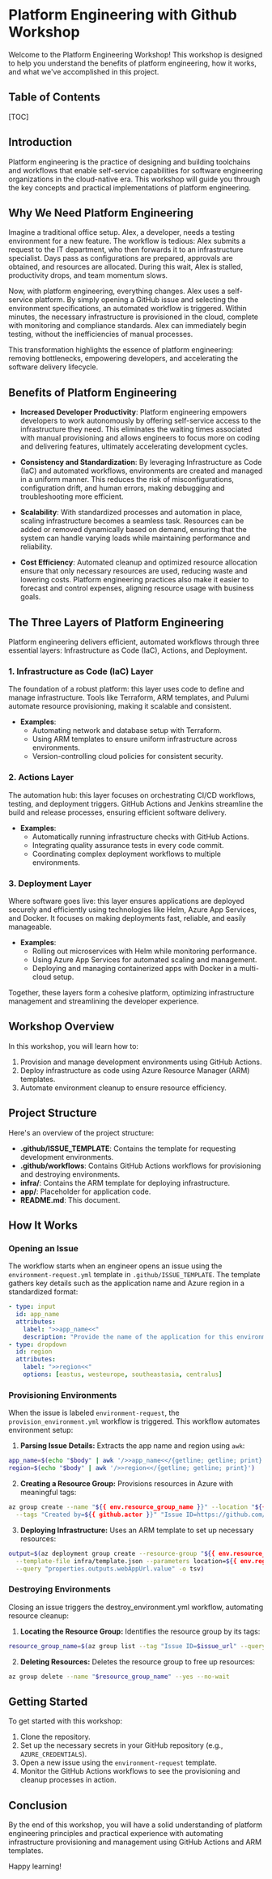 # Platform Engineering with Github Workshop

Welcome to the Platform Engineering Workshop! This workshop is designed to help you understand the benefits of platform engineering, how it works, and what we've accomplished in this project.

## Table of Contents

[TOC]

## Introduction

Platform engineering is the practice of designing and building toolchains and workflows that enable self-service capabilities for software engineering organizations in the cloud-native era. This workshop will guide you through the key concepts and practical implementations of platform engineering.

## Why We Need Platform Engineering

Imagine a traditional office setup. Alex, a developer, needs a testing environment for a new feature. The workflow is tedious: Alex submits a request to the IT department, who then forwards it to an infrastructure specialist. Days pass as configurations are prepared, approvals are obtained, and resources are allocated. During this wait, Alex is stalled, productivity drops, and team momentum slows.

Now, with platform engineering, everything changes. Alex uses a self-service platform. By simply opening a GitHub issue and selecting the environment specifications, an automated workflow is triggered. Within minutes, the necessary infrastructure is provisioned in the cloud, complete with monitoring and compliance standards. Alex can immediately begin testing, without the inefficiencies of manual processes.

This transformation highlights the essence of platform engineering: removing bottlenecks, empowering developers, and accelerating the software delivery lifecycle.


## Benefits of Platform Engineering

- **Increased Developer Productivity**: Platform engineering empowers developers to work autonomously by offering self-service access to the infrastructure they need. This eliminates the waiting times associated with manual provisioning and allows engineers to focus more on coding and delivering features, ultimately accelerating development cycles.

- **Consistency and Standardization**: By leveraging Infrastructure as Code (IaC) and automated workflows, environments are created and managed in a uniform manner. This reduces the risk of misconfigurations, configuration drift, and human errors, making debugging and troubleshooting more efficient.

- **Scalability**: With standardized processes and automation in place, scaling infrastructure becomes a seamless task. Resources can be added or removed dynamically based on demand, ensuring that the system can handle varying loads while maintaining performance and reliability.

- **Cost Efficiency**: Automated cleanup and optimized resource allocation ensure that only necessary resources are used, reducing waste and lowering costs. Platform engineering practices also make it easier to forecast and control expenses, aligning resource usage with business goals.

## The Three Layers of Platform Engineering

Platform engineering delivers efficient, automated workflows through three essential layers: Infrastructure as Code (IaC), Actions, and Deployment.

### 1. **Infrastructure as Code (IaC) Layer**
   The foundation of a robust platform: this layer uses code to define and manage infrastructure. Tools like Terraform, ARM templates, and Pulumi automate resource provisioning, making it scalable and consistent.<br>
   - **Examples**:
     - Automating network and database setup with Terraform.
     - Using ARM templates to ensure uniform infrastructure across environments.
     - Version-controlling cloud policies for consistent security.

### 2. **Actions Layer**
   The automation hub: this layer focuses on orchestrating CI/CD workflows, testing, and deployment triggers. GitHub Actions and Jenkins streamline the build and release processes, ensuring efficient software delivery.<br>
   - **Examples**:
     - Automatically running infrastructure checks with GitHub Actions.
     - Integrating quality assurance tests in every code commit.
     - Coordinating complex deployment workflows to multiple environments.

### 3. **Deployment Layer**
   Where software goes live: this layer ensures applications are deployed securely and efficiently using technologies like Helm, Azure App Services, and Docker. It focuses on making deployments fast, reliable, and easily manageable.<br>
   - **Examples**:
     - Rolling out microservices with Helm while monitoring performance.
     - Using Azure App Services for automated scaling and management.
     - Deploying and managing containerized apps with Docker in a multi-cloud setup.

Together, these layers form a cohesive platform, optimizing infrastructure management and streamlining the developer experience.


## Workshop Overview

In this workshop, you will learn how to:

1. Provision and manage development environments using GitHub Actions.
2. Deploy infrastructure as code using Azure Resource Manager (ARM) templates.
3. Automate environment cleanup to ensure resource efficiency.

## Project Structure

Here's an overview of the project structure:

- **.github/ISSUE_TEMPLATE**: Contains the template for requesting development environments.
- **.github/workflows**: Contains GitHub Actions workflows for provisioning and destroying environments.
- **infra/**: Contains the ARM template for deploying infrastructure.
- **app/**: Placeholder for application code.
- **README.md**: This document.

## How It Works

### Opening an Issue

The workflow starts when an engineer opens an issue using the `environment-request.yml` template in `.github/ISSUE_TEMPLATE`. The template gathers key details such as the application name and Azure region in a standardized format:

```yaml
- type: input
  id: app_name
  attributes:
    label: ">>app_name<<"
    description: "Provide the name of the application for this environment."
- type: dropdown
  id: region
  attributes:
    label: ">>region<<"
    options: [eastus, westeurope, southeastasia, centralus]
```

### Provisioning Environments
When the issue is labeled `environment-request`, the `provision_environment.yml` workflow is triggered. This workflow automates environment setup:

1. **Parsing Issue Details:** Extracts the app name and region using `awk`:

```bash
app_name=$(echo "$body" | awk '/>>app_name<</{getline; getline; print}')
region=$(echo "$body" | awk '/>>region<</{getline; getline; print}')
```

2. **Creating a Resource Group:** Provisions resources in Azure with meaningful tags:

```bash
az group create --name "${{ env.resource_group_name }}" --location "${{ env.region }}" \
  --tags "Created by=${{ github.actor }}" "Issue ID=https://github.com/${{ github.repository }}/issues/${{ github.event.issue.number }}"
```

3. **Deploying Infrastructure:** Uses an ARM template to set up necessary resources:

```bash
output=$(az deployment group create --resource-group "${{ env.resource_group_name }}" \
  --template-file infra/template.json --parameters location=${{ env.region }} \
  --query "properties.outputs.webAppUrl.value" -o tsv)
```

### Destroying Environments
Closing an issue triggers the destroy_environment.yml workflow, automating resource cleanup:

1. **Locating the Resource Group:** Identifies the resource group by its tags:

```bash
resource_group_name=$(az group list --tag "Issue ID=$issue_url" --query "[0].name" -o tsv)
```

2. **Deleting Resources:** Deletes the resource group to free up resources:

```bash
az group delete --name "$resource_group_name" --yes --no-wait

```


## Getting Started

To get started with this workshop:

1. Clone the repository.
2. Set up the necessary secrets in your GitHub repository (e.g., `AZURE_CREDENTIALS`).
3. Open a new issue using the `environment-request` template.
4. Monitor the GitHub Actions workflows to see the provisioning and cleanup processes in action.

## Conclusion

By the end of this workshop, you will have a solid understanding of platform engineering principles and practical experience with automating infrastructure provisioning and management using GitHub Actions and ARM templates.

Happy learning!
